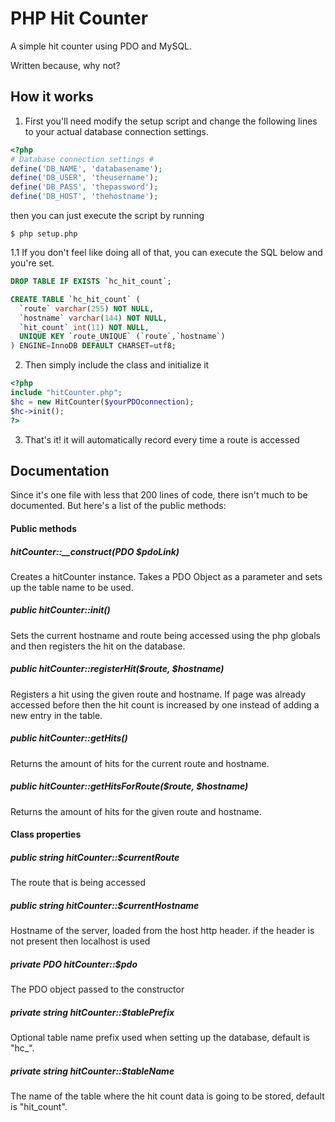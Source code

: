 PHP Hit Counter
=====
A simple hit counter using PDO and MySQL.

Written because, why not?

How it works
-------
1. First you'll need modify the setup script and change the following lines to your actual database connection settings.
  ```php
  <?php
  # Database connection settings #
  define('DB_NAME', 'databasename');   
  define('DB_USER', 'theusername');
  define('DB_PASS', 'thepassword');
  define('DB_HOST', 'thehostname');
  ```

  then you can just execute the script by running
  ```
  $ php setup.php
  ```
  1.1 If you don't feel like doing all of that, you can execute the SQL below and you're set.
  ```sql
  DROP TABLE IF EXISTS `hc_hit_count`;

  CREATE TABLE `hc_hit_count` (
    `route` varchar(255) NOT NULL,
    `hostname` varchar(144) NOT NULL,
    `hit_count` int(11) NOT NULL,
    UNIQUE KEY `route_UNIQUE` (`route`,`hostname`)
  ) ENGINE=InnoDB DEFAULT CHARSET=utf8;
  ```
2. Then simply include the class and initialize it
```php
<?php
include "hitCounter.php";
$hc = new HitCounter($yourPDOconnection);
$hc->init();
?>
```
3. That's it! it will automatically record every time a route is accessed

Documentation
------
Since it's one file with less that 200 lines of code, there isn't much to be documented.
But here's a list of the public methods: 
#### Public methods

##### hitCounter::\__construct(PDO $pdoLink)
  Creates a hitCounter instance. Takes a PDO Object as a parameter and sets up the table name to be used.

##### *public* hitCounter::init()
  Sets the current hostname and route being accessed using the php globals and then registers the hit on the database.
  
##### *public* hitCounter::registerHit($route, $hostname)
  Registers a hit using the given route and hostname. If page was already accessed before then the hit count is increased by one instead of adding a new entry in the table.

##### *public* hitCounter::getHits() 
  Returns the amount of hits for the current route and hostname.
  
##### *public* hitCounter::getHitsForRoute($route, $hostname)
  Returns the amount of hits for the given route and hostname.
  
#### Class properties 

##### *public* string hitCounter::$currentRoute 
The route that is being accessed
##### *public* string hitCounter::$currentHostname
Hostname of the server, loaded from the host http header. if the header is not present then localhost is used
##### *private* PDO hitCounter::$pdo 
The PDO object passed to the constructor
##### *private* string hitCounter::$tablePrefix
Optional table name prefix used when setting up the database, default is "hc_".
##### *private* string hitCounter::$tableName
The name of the table where the hit count data is going to be stored, default is "hit_count".
